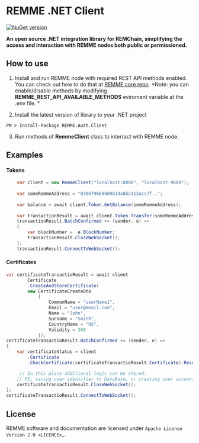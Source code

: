 REMME .NET Client
==========
[![NuGet version](https://badge.fury.io/nu/https%3A%2F%2Fwww.nuget.org%2Fpackages%2FREMME.Auth.Client%2F1.0.0.svg)](https://badge.fury.io/nu/https%3A%2F%2Fwww.nuget.org%2Fpackages%2FREMME.Auth.Client%2F1.0.0)

**An open source .NET integration library for REMChain, simplifying the access and interaction with REMME nodes both public or permissioned.**

How to use
----------
1. Install and run REMME node with required REST API methods  enabled. 
You can check out how to do that at [REMME core repo](https://github.com/Remmeauth/remme-core/). 
*Note: you can enable/disable methods by modifying **REMME_REST_API_AVAILABLE_METHODS** eviroment variable at the .env file. *

2. Install the latest version of library to your .NET project
```
PM > Install-Package REMME.Auth.Client
```

3. Run methods of **RemmeClient** class to interract with REMME node. 

Examples
------------
#### Tokens
```csharp
	var client = new RemmeClient("localhost:8080", "localhost:9080");
    
	var someRemmeAddress = "0306796698d9b14a0ba313acc7f..";
    
	var balance = await client.Token.GetBalance(someRemmeAddress);
	
	var transactionResult = await client.Token.Transfer(someRemmeAddress, 100);
	transactionResult.BatchConfirmed += (sender, e) =>
	{
		var blockNumber =  e.BlockNumber;
		transactionResult.CloseWebSocket();
	};
	transactionResult.ConnectToWebSocket();

```
#### Certificates
```csharp
var certificateTransactioResult = await client
		Certificate
		.CreateAndStoreCertificate(
		new CertificateCreateDto
			{
				CommonName = "userName1",
				Email = "user@email.com",
				Name = "John",
				Surname = "Smith",
				CountryName = "US",
				Validity = 360
			});
certificateTransactioResult.BatchConfirmed += (sender, e) =>
{
	var certificateStatus = client
		.Certificate
		.CheckCertificate(certificateTransactioResult.Certificate).Result;

	 // In this place additional logic can be stored. 
	// FI, saving user identifier to DataBase, or creating user account
	certificateTransactioResult.CloseWebSocket();
};
certificateTransactioResult.ConnectToWebSocket();
```



License
-------

REMME software and documentation are licensed under `Apache License Version 2.0 <LICENCE>`_.





